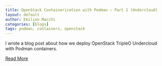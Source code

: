 ```yaml
---
title: OpenStack Containerization with Podman – Part 1 (Undercloud)
layout: default
author: Emilien Macchi
categories: [blogs]
tags: podman, containers, openstack
---
```


I wrote a blog post about how we deploy OpenStack TripleO Undercloud with
Podman containers.

[Read More](http://my1.fr/blog/openstack-containerization-with-podman-part-1-undercloud/)
